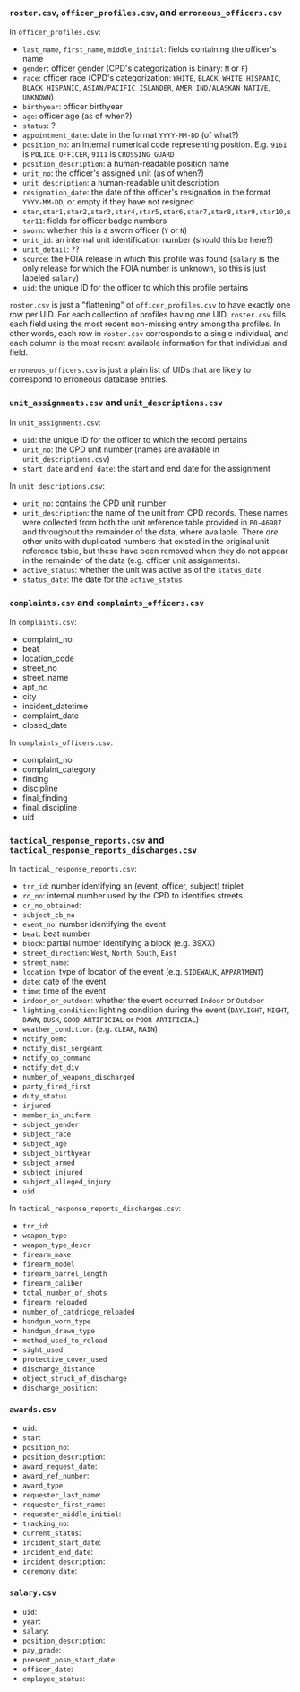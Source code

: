 ### `roster.csv`, `officer_profiles.csv`, and `erroneous_officers.csv`

In `officer_profiles.csv`:
- `last_name`, `first_name`, `middle_initial`: fields containing the officer's name
- `gender`: officer gender (CPD's categorization is binary: `M` or `F`)
- `race`: officer race (CPD's categorization: `WHITE`, `BLACK`, `WHITE HISPANIC`, `BLACK HISPANIC`, `ASIAN/PACIFIC ISLANDER`, `AMER IND/ALASKAN NATIVE`, `UNKNOWN`)
- `birthyear`: officer birthyear
- `age`: officer age (as of when?)
- `status`: ?
- `appointment_date`: date in the format `YYYY-MM-DD` (of what?)
- `position_no`: an internal numerical code representing position. E.g. `9161` is `POLICE OFFICER`, `9111` is `CROSSING GUARD`
- `position_description`: a human-readable position name
- `unit_no`: the officer's assigned unit (as of when?)
- `unit_description`: a human-readable unit description
- `resignation_date`: the date of the officer's resignation in the format `YYYY-MM-DD`, or empty if they have not resigned
- `star,star1,star2,star3,star4,star5,star6,star7,star8,star9,star10,star11`: fields for officer badge numbers
- `sworn`: whether this is a sworn officer (`Y` or `N`)
- `unit_id`: an internal unit identification number (should this be here?)
- `unit_detail`: ??
- `source`: the FOIA release in which this profile was found (`salary` is the only release for which the FOIA number is unknown, so this is just labeled `salary`)
- `uid`: the unique ID for the officer to which this profile pertains

`roster.csv` is just a "flattening" of `officer_profiles.csv` to have exactly one row per UID. For each collection of profiles having one UID, `roster.csv` fills each field using the most recent non-missing entry among the profiles. In other words, each row in `roster.csv` corresponds to a single individual, and each column is the most recent available information for that individual and field. 

`erroneous_officers.csv` is just a plain list of UIDs that are likely to correspond to erroneous database entries.

### `unit_assignments.csv` and `unit_descriptions.csv`

In `unit_assignments.csv`:
- `uid`: the unique ID for the officer to which the record pertains
- `unit_no`: the CPD unit number (names are available in `unit_descriptions.csv`)
- `start_date` and `end_date`: the start and end date for the assignment

In `unit_descriptions.csv`:
- `unit_no`: contains the CPD unit number
- `unit_description`: the name of the unit from CPD records. These names were collected from both the unit reference table provided in `P0-46987` and throughout the remainder of the data, where available. There *are* other units with duplicated numbers that existed in the original unit reference table, but these have been removed when they do not appear in the remainder of the data (e.g. officer unit assignments).
- `active_status`: whether the unit was active as of the `status_date` 
- `status_date`: the date for the `active_status`


### `complaints.csv` and `complaints_officers.csv`

In `complaints.csv`:
- complaint_no
- beat
- location_code
- street_no
- street_name
- apt_no
- city
- incident_datetime
- complaint_date
- closed_date

In `complaints_officers.csv`:
- complaint_no
- complaint_category
- finding
- discipline
- final_finding
- final_discipline
- uid

### `tactical_response_reports.csv` and `tactical_response_reports_discharges.csv`

In `tactical_response_reports.csv`:
- `trr_id`: number identifying an (event, officer, subject) triplet
- `rd_no`: internal number used by the CPD to identifies streets
- `cr_no_obtained`: 
- `subject_cb_no`
- `event_no`: number identifying the event
- `beat`: beat number
- `block`: partial number identifying a block (e.g. 39XX)
- `street_direction`: `West`, `North`, `South`, `East`
- `street_name`:
- `location`: type of location of the event (e.g. `SIDEWALK`, `APPARTMENT`)
- `date`: date of the event
- `time`: time of the event
- `indoor_or_outdoor`: whether the event occurred `Indoor` or `Outdoor`
- `lighting_condition`: lighting condition during the event (`DAYLIGHT`, `NIGHT`, `DAWN`, `DUSK`, `GOOD ARTIFICIAL` or `POOR ARTIFICIAL`)
- `weather_condition`: (e.g. `CLEAR`, `RAIN`)
- `notify_oemc`
- `notify_dist_sergeant`
- `notify_op_command`
- `notify_det_div`
- `number_of_weapons_discharged`
- `party_fired_first`
- `duty_status`
- `injured`
- `member_in_uniform`
- `subject_gender`
- `subject_race`
- `subject_age`
- `subject_birthyear`
- `subject_armed`
- `subject_injured`
- `subject_alleged_injury`
- `uid`

In `tactical_response_reports_discharges.csv`:
- `trr_id`:
- `weapon_type`
- `weapon_type_descr`
- `firearm_make`
- `firearm_model`
- `firearm_barrel_length`
- `firearm_caliber`
- `total_number_of_shots`
- `firearm_reloaded`
- `number_of_catdridge_reloaded`
- `handgun_worn_type`
- `handgun_drawn_type`
- `method_used_to_reload`
- `sight_used`
- `protective_cover_used`
- `discharge_distance`
- `object_struck_of_discharge`
- `discharge_position`:

### `awards.csv`
- `uid`:
- `star`:
- `position_no`:
- `position_description`:
- `award_request_date`:
- `award_ref_number`:
- `award_type`:
- `requester_last_name`:
- `requester_first_name`:
- `requester_middle_initial`:
- `tracking_no`:
- `current_status`:
- `incident_start_date`:
- `incident_end_date`:
- `incident_description`:
- `ceremony_date`:

### `salary.csv`
- `uid`:
- `year`:
- `salary`:
- `position_description`:
- `pay_grade`:
- `present_posn_start_date`:
- `officer_date`:
- `employee_status`:


